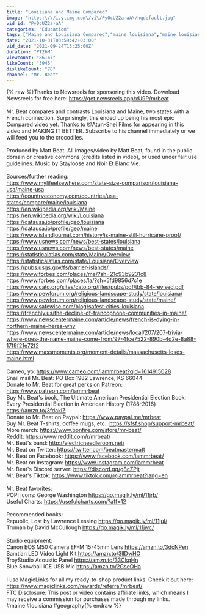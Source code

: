 ```yaml
---
title: "Louisiana and Maine Compared"
image: "https:\/\/i.ytimg.com\/vi\/Py0cUZ2a-aA\/hqdefault.jpg"
vid_id: "Py0cUZ2a-aA"
categories: "Education"
tags: ["Maine and Louisiana Compared","maine louisiana","maine louisiana connection"]
date: "2021-10-31T03:59:42+03:00"
vid_date: "2021-09-24T15:25:00Z"
duration: "PT26M"
viewcount: "86167"
likeCount: "3945"
dislikeCount: "78"
channel: "Mr. Beat"
---
```

{% raw %}Thanks to Newsreels for sponsoring this video. Download Newsreels for free here: <a rel="nofollow" target="blank" href="https://get.newsreels.app/xU9P/mrbeat">https://get.newsreels.app/xU9P/mrbeat</a> <br /><br />Mr. Beat compares and contrasts Louisiana and Maine, two states with a French connection. Surprisingly, this ended up being his most epic Compared video yet. Thanks to @Atun-Shei Films for appearing in this video and MAKING IT BETTER. Subscribe to his channel immediately or we will feed you to the crocodiles. <br /><br />Produced by Matt Beat. All images/video by Matt Beat, found in the public domain or creative commons (credits listed in video), or used under fair use guidelines. Music by Stayloose and Noir Et Blanc Vie.<br /><br />Sources/further reading:<br /><a rel="nofollow" target="blank" href="https://www.mylifeelsewhere.com/state-size-comparison/louisiana-usa/maine-usa">https://www.mylifeelsewhere.com/state-size-comparison/louisiana-usa/maine-usa</a><br /><a rel="nofollow" target="blank" href="https://countryeconomy.com/countries/usa-states/compare/maine/louisiana">https://countryeconomy.com/countries/usa-states/compare/maine/louisiana</a> <br /><a rel="nofollow" target="blank" href="https://en.wikipedia.org/wiki/Maine">https://en.wikipedia.org/wiki/Maine</a><br /><a rel="nofollow" target="blank" href="https://en.wikipedia.org/wiki/Louisiana">https://en.wikipedia.org/wiki/Louisiana</a><br /><a rel="nofollow" target="blank" href="https://datausa.io/profile/geo/louisiana">https://datausa.io/profile/geo/louisiana</a><br /><a rel="nofollow" target="blank" href="https://datausa.io/profile/geo/maine">https://datausa.io/profile/geo/maine</a><br /><a rel="nofollow" target="blank" href="https://www.islandjournal.com/history/is-maine-still-hurricane-proof/">https://www.islandjournal.com/history/is-maine-still-hurricane-proof/</a><br /><a rel="nofollow" target="blank" href="https://www.usnews.com/news/best-states/louisiana">https://www.usnews.com/news/best-states/louisiana</a><br /><a rel="nofollow" target="blank" href="https://www.usnews.com/news/best-states/maine">https://www.usnews.com/news/best-states/maine</a><br /><a rel="nofollow" target="blank" href="https://statisticalatlas.com/state/Maine/Overview">https://statisticalatlas.com/state/Maine/Overview</a><br /><a rel="nofollow" target="blank" href="https://statisticalatlas.com/state/Louisiana/Overview">https://statisticalatlas.com/state/Louisiana/Overview</a><br /><a rel="nofollow" target="blank" href="https://pubs.usgs.gov/fs/barrier-islands/">https://pubs.usgs.gov/fs/barrier-islands/</a><br /><a rel="nofollow" target="blank" href="https://www.forbes.com/places/me/?sh=21c93b9231c8">https://www.forbes.com/places/me/?sh=21c93b9231c8</a><br /><a rel="nofollow" target="blank" href="https://www.forbes.com/places/la/?sh=5fd9856d7c1e">https://www.forbes.com/places/la/?sh=5fd9856d7c1e</a><br /><a rel="nofollow" target="blank" href="https://www.cato.org/sites/cato.org/files/pubs/pdf/tbb-84-revised.pdf">https://www.cato.org/sites/cato.org/files/pubs/pdf/tbb-84-revised.pdf</a><br /><a rel="nofollow" target="blank" href="https://www.pewforum.org/religious-landscape-study/state/louisiana/">https://www.pewforum.org/religious-landscape-study/state/louisiana/</a><br /><a rel="nofollow" target="blank" href="https://www.pewforum.org/religious-landscape-study/state/maine/">https://www.pewforum.org/religious-landscape-study/state/maine/</a><br /><a rel="nofollow" target="blank" href="https://www.safewise.com/blog/safest-cities-louisiana">https://www.safewise.com/blog/safest-cities-louisiana</a><br /><a rel="nofollow" target="blank" href="https://frenchly.us/the-decline-of-francophone-communities-in-maine/">https://frenchly.us/the-decline-of-francophone-communities-in-maine/</a><br /><a rel="nofollow" target="blank" href="https://www.newscentermaine.com/article/news/french-is-dying-in-northern-maine-heres-why">https://www.newscentermaine.com/article/news/french-is-dying-in-northern-maine-heres-why</a><br /><a rel="nofollow" target="blank" href="https://www.newscentermaine.com/article/news/local/207/207-trivia-where-does-the-name-maine-come-from/97-4fce7522-890b-4d2e-8a88-17f9f21e72f2">https://www.newscentermaine.com/article/news/local/207/207-trivia-where-does-the-name-maine-come-from/97-4fce7522-890b-4d2e-8a88-17f9f21e72f2</a><br /><a rel="nofollow" target="blank" href="https://www.massmoments.org/moment-details/massachusetts-loses-maine.html">https://www.massmoments.org/moment-details/massachusetts-loses-maine.html</a><br /><br />Cameo, yo: <a rel="nofollow" target="blank" href="https://www.cameo.com/iammrbeat?qid=1614915028">https://www.cameo.com/iammrbeat?qid=1614915028</a><br />Snail mail Mr. Beat: PO Box 1982 Lawrence, KS 66044<br />Donate to Mr. Beat for great perks on Patreon: <a rel="nofollow" target="blank" href="https://www.patreon.com/iammrbeat">https://www.patreon.com/iammrbeat</a><br />Buy Mr. Beat's book, The Ultimate American Presidential Election Book: Every Presidential Election in American History (1788-2016) <a rel="nofollow" target="blank" href="https://amzn.to/3fdakiZ">https://amzn.to/3fdakiZ</a><br />Donate to Mr. Beat on Paypal: <a rel="nofollow" target="blank" href="https://www.paypal.me/mrbeat">https://www.paypal.me/mrbeat</a><br />Buy Mr. Beat T-shirts, coffee mugs, etc.: <a rel="nofollow" target="blank" href="https://sfsf.shop/support-mrbeat/">https://sfsf.shop/support-mrbeat/</a><br />More merch: <a rel="nofollow" target="blank" href="https://www.bonfire.com/store/mr-beat/">https://www.bonfire.com/store/mr-beat/</a><br />Reddit: <a rel="nofollow" target="blank" href="https://www.reddit.com/r/mrbeat/">https://www.reddit.com/r/mrbeat/</a><br />Mr. Beat's band: <a rel="nofollow" target="blank" href="http://electricneedleroom.net/">http://electricneedleroom.net/</a><br />Mr. Beat on Twitter: <a rel="nofollow" target="blank" href="https://twitter.com/beatmastermatt">https://twitter.com/beatmastermatt</a><br />Mr. Beat on Facebook: <a rel="nofollow" target="blank" href="https://www.facebook.com/iammrbeat/">https://www.facebook.com/iammrbeat/</a><br />Mr. Beat on Instagram: <a rel="nofollow" target="blank" href="https://www.instagram.com/iammrbeat">https://www.instagram.com/iammrbeat</a><br />Mr. Beat's Discord server: <a rel="nofollow" target="blank" href="https://discord.gg/g8cZPjt">https://discord.gg/g8cZPjt</a><br />Mr. Beat's Tiktok: <a rel="nofollow" target="blank" href="https://www.tiktok.com/@iammrbeat?lang=en">https://www.tiktok.com/@iammrbeat?lang=en</a><br /><br />Mr. Beat favorites: <br />POP! Icons: George Washington <a rel="nofollow" target="blank" href="https://go.magik.ly/ml/11jrb/">https://go.magik.ly/ml/11jrb/</a><br />Useful Charts: <a rel="nofollow" target="blank" href="https://usefulcharts.com/?aff=12">https://usefulcharts.com/?aff=12</a><br /><br />Recommended books: <br />Republic, Lost by Lawrence Lessing <a rel="nofollow" target="blank" href="https://go.magik.ly/ml/11jul/">https://go.magik.ly/ml/11jul/</a><br />Truman by David McCullough <a rel="nofollow" target="blank" href="https://go.magik.ly/ml/11jwc/">https://go.magik.ly/ml/11jwc/</a><br /><br />Studio equipment:<br />Canon EOS M50 Camera EF-M 15-45mm Lens <a rel="nofollow" target="blank" href="https://amzn.to/3dcNPen">https://amzn.to/3dcNPen</a><br />Samtian LED Video Light Kit <a rel="nofollow" target="blank" href="https://amzn.to/3llDwHO">https://amzn.to/3llDwHO</a><br />TroyStudio Acoustic Panel <a rel="nofollow" target="blank" href="https://amzn.to/33CkqHn">https://amzn.to/33CkqHn</a><br />Blue Snowball iCE USB Mic <a rel="nofollow" target="blank" href="https://amzn.to/2GseOHa">https://amzn.to/2GseOHa</a><br /><br />I use MagicLinks for all my ready-to-shop product links. Check it out here:<br /><a rel="nofollow" target="blank" href="https://www.magiclinks.com/rewards/referral/mrbeat/">https://www.magiclinks.com/rewards/referral/mrbeat/</a><br />FTC Disclosure: This post or video contains affiliate links, which means I may receive a commission for purchases made through my links.<br />#maine #louisiana #geography{% endraw %}
